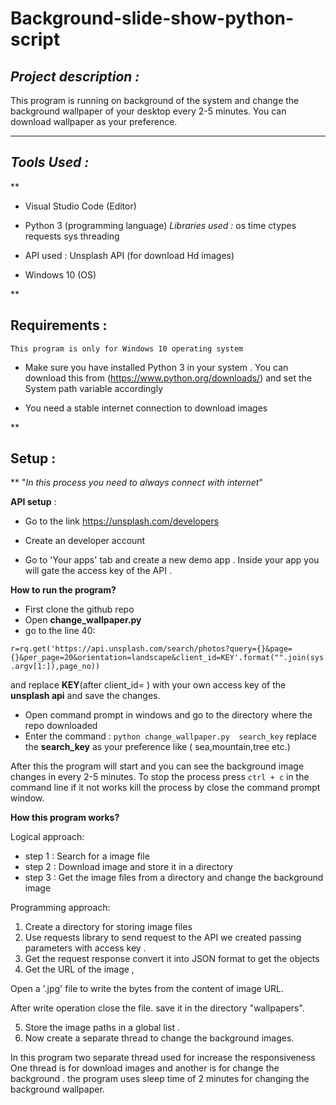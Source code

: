 # Background-slide-show-python-script




## *Project description :*

  This program is running on background of the system and change the background wallpaper of your  desktop every 2-5 minutes. You can download wallpaper as your preference.

***

## *Tools Used :*

**
		

 - Visual Studio Code (Editor)
 - Python 3 (programming language)
		*Libraries used :* 
							 os
							 time
							 ctypes
							 requests 
							 sys
							 threading
		
 - API used :  Unsplash API (for download Hd images)

 - Windows 10 (OS)

**

## Requirements :

	This program is only for Windows 10 operating system

 - Make sure you have installed Python 3 in your system . You can
   download this from (https://www.python.org/downloads/) and set the System path variable accordingly
   

 - You need a stable internet connection to download images

**

## Setup :

**
"*In this process you need to always connect with internet*"



 **API setup** :
 
 - Go to the link https://unsplash.com/developers
 - Create an developer account 

 - Go to  'Your apps' tab and create a new demo app . Inside your app you will gate the access key of the API . 
 

 

 **How to run the program?**
 

 - First clone the github repo
 - Open **change_wallpaper.py** 
 - go to the line 40:
 
 
 `r=rq.get('https://api.unsplash.com/search/photos?query={}&page={}&per_page=20&orientation=landscape&client_id=KEY'.format("".join(sys.argv[1:]),page_no))`
 
 
 and replace **KEY**(after client_id= ) with your own access key of the **unsplash api** and  save the changes.
 
 - Open command prompt in windows and go to the directory where the repo downloaded
 - Enter the command : `python change_wallpaper.py  search_key` replace the **search_key** as your preference like ( sea,mountain,tree etc.) 

After this the program will start and you can see the  background image changes in every 2-5 minutes.
To stop the process press `ctrl + c` in the command line if it not works kill the process by close the command prompt window.


 
    
**How this program works?** 


Logical approach:

 - step 1 : Search for a image file
 - step 2 : Download image and store it in a directory
 - step 3 : Get the image files from a directory and change the background image

Programming approach: 

 1. Create a directory  for storing image files
 2. Use requests library to send request to the API we created  passing parameters with access key .
 3. Get the request response convert it into JSON format to get the objects
 4. Get the URL of the image ,
 
 Open a  '.jpg' file to write the bytes from the content of image URL.
 
 After write operation close the file. save it in the directory "wallpapers".
 
 5. Store the image paths in a global list .
 6. Now create a separate thread to change the background images.
 
 
In this program two separate thread used for increase the responsiveness  One thread is for download images and another is for change the background . the program uses sleep time of 2 minutes for changing the background wallpaper.

   
                      
